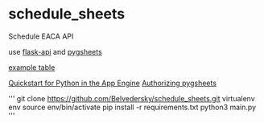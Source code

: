# schedule_sheets

Schedule EACA API

use [flask-api](https://github.com/flask-api/flask-api) and [pygsheets](https://github.com/nithinmurali/pygsheets)

[example table](https://docs.google.com/spreadsheets/d/1Q4j4QyQ0iQZdGOPJMlzq99xuOEdpspzaZNZzznoF3vs/edit?usp=sharing)

[Quickstart for Python in the App Engine](https://cloud.google.com/appengine/docs/flexible/python/quickstart)
[Authorizing pygsheets](http://pygsheets.readthedocs.io/en/latest/authorizing.html)

'''
    git clone https://github.com/Belvedersky/schedule_sheets.git
    virtualenv env
    source env/bin/activate
    pip install -r requirements.txt
    python3 main.py
'''
